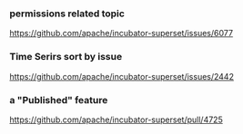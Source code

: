 ### permissions related topic
https://github.com/apache/incubator-superset/issues/6077 

### Time Serirs sort by issue
https://github.com/apache/incubator-superset/issues/2442

### a "Published" feature
https://github.com/apache/incubator-superset/pull/4725
